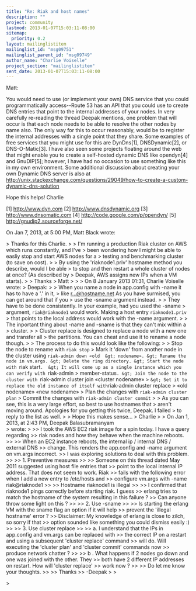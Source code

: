 ```yaml
---
title: "Re: Riak and host names"
description: ""
project: community
lastmod: 2013-01-07T15:03:11-08:00
sitemap:
  priority: 0.2
layout: mailinglistitem
mailinglist_id: "msg09751"
mailinglist_parent_id: "msg09749"
author_name: "Charlie Voiselle"
project_section: "mailinglistitem"
sent_date: 2013-01-07T15:03:11-08:00
---
```



Matt:

You would need to use (or implement your own) DNS service that you could 
programmatically access--Route 53 has an API that you could use to create DNS 
entries that point to the internal addresses of your nodes. In very carefully 
re-reading the thread Deepak mentions, one problem that will occur is that each 
node needs to be able to resolve the other nodes by name also. The only way 
for this to occur reasonably, would be to register the internal addresses with 
a single point that they share. Some examples of free services that you might 
use for this are DynDns[1], DNSDynamic[2], or DNS-O-Matic[3]. I have also 
seen some projects floating around the web that might enable you to create a 
self-hosted dynamic DNS like opendyn[4] and GnuDIP[5]; however, I have had no 
occasion to use something like this in my own environment. Some additional 
discussion about creating your own Dynamic DNS server is also at 
http://unix.stackexchange.com/questions/29049/how-to-create-a-custom-dynamic-dns-solution

Hope this helps!
Charlie

[1] http://www.dyn.com
[2] http://www.dnsdynamic.org
[3] http://www.dnsomatic.com
[4] http://code.google.com/p/opendyn/
[5] http://gnudip2.sourceforge.net/

On Jan 7, 2013, at 5:00 PM, Matt Black  wrote:

&gt; Thanks for this Charlie.
&gt; 
&gt; I'm running a production Riak cluster on AWS which runs constantly, and I've 
&gt; been wondering how I might be able to easliy stop and start AWS nodes for a 
&gt; testing and benchmarking cluster (to save on cost).
&gt; 
&gt; By using the 'riaknode1.priv' hostname method you describe, would I be able 
&gt; to stop and then restart a whole cluster of nodes at once? (As described by 
&gt; Deepak, AWS assigns new IPs when a VM starts).
&gt; 
&gt; Thanks
&gt; Matt
&gt; 
&gt; 
&gt; On 8 January 2013 01:31, Charlie Voiselle  wrote:
&gt; Deepak:
&gt; 
&gt; When you name a node in app.config with -name it has to have a '.' in it, 
&gt; like r...@hostname.net As you have surmised, you can get around that if you 
&gt; use the -sname argument instead. 
&gt; 
&gt; They have to be done consistently. In your example, had you used the -sname 
&gt; argument, `riak@riaknode1` would work. Making a host entry `riaknode1.priv` 
&gt; that points to the local address would work with the -name argument.
&gt; 
&gt; The inportant thing about -name and -sname is that they can't mix within a 
&gt; cluster.
&gt; 
&gt; Cluster replace is designed to replace a node with a new one and transfer all 
&gt; the partitions. You can cheat and use it to rename a node though. 
&gt; 
&gt; The process to do this would look like the following:
&gt; 
&gt; Stop the node to rename with `riak stop`
&gt; Mark it 'down' from another node in the cluster using `riak-admin down «old 
&gt; nodename».
&gt; Rename the node in vm.args.
&gt; Delete the ring directory.
&gt; Start the node with `riak start`. 
&gt; It will come up as a single instance which you can verify with `riak-admin 
&gt; member-status`.
&gt; Join the node to the cluster with `riak-admin cluster join «cluster nodename» 
&gt; `
&gt; Set it to replace the old instance of itself with `riak-admin cluster replace 
&gt; «old nodename» «new nodename»
&gt; Plan the changes with `riak-admin cluster plan`
&gt; Commit the changes with `riak-admin cluster commit`
&gt; 
&gt; As you can see, this is a very large effort, so best to use hostnames that 
&gt; aren't moving around. Apologies for you getting this twice, Deepak. I failed 
&gt; to reply to the list as well.
&gt; 
&gt; Hope this makes sense...
&gt; Charlie
&gt; 
&gt; On Jan 1, 2013, at 2:43 PM, Deepak Balasubramanyam  
&gt; wrote:
&gt; 
&gt;&gt; I took the AWS EC2 riak image for a spin today. I have a query regarding 
&gt;&gt; riak nodes and how they behave when the machine reboots.
&gt;&gt; 
&gt;&gt; When an EC2 instance reboots, the internal ip / internal DNS / external DNS 
&gt;&gt; change. This renders the app.config and -name argument on vm.args incorrect. 
&gt;&gt; I was exploring solutions to deal with this problem. 
&gt;&gt; 
&gt;&gt; 1. Preventive measures
&gt;&gt; 
&gt;&gt; Someone on this thread dated May 2011 suggested using host file entries that 
&gt;&gt; point to the local internal IP address. That does not seem to work. Riak 
&gt;&gt; fails with the following error when I add a new entry to /etc/hosts and 
&gt;&gt; configure vm.args with -name riak@riaknode1
&gt;&gt; 
&gt;&gt; Hostname riaknode1 is illegal
&gt;&gt; 
&gt;&gt; I confirmed that riaknode1 pings correctly before starting riak. I guess 
&gt;&gt; erlang tries to match the hostname of the system resulting in this failure ? 
&gt;&gt; Can anyone throw some light on this ?
&gt;&gt; 
&gt;&gt; 2. Use -sname
&gt;&gt; 
&gt;&gt; Is starting the erlang VM with the sname flag an option if it will help 
&gt;&gt; prevent the 'illegal hostname' error ? 
&gt;&gt; Disclaimer: My knowledge of erlang is close to zilch, so sorry if that 
&gt;&gt; option sounded like something you could dismiss easily :)
&gt;&gt; 
&gt;&gt; 3. Use cluster replace
&gt;&gt; 
&gt;&gt; a. I understand that the IPs in app.config and vm.args can be replaced with 
&gt;&gt; the correct IP on a restart and using a subsequent 'cluster replace' command 
&gt;&gt; will do. Will executing the 'cluster plan' and 'cluster commit' commands now 
&gt;&gt; produce network chatter ? 
&gt;&gt; 
&gt;&gt; b . What happens if 2 nodes go down and one was joined with the other. They 
&gt;&gt; both have 2 different IP addresses on restart. How will 'cluster replace' 
&gt;&gt; work now ?
&gt;&gt; 
&gt;&gt; Do let me know your thoughts.
&gt;&gt; 
&gt;&gt; Thanks
&gt;&gt; -Deepak
&gt; 
&gt; 
 
&gt; 

